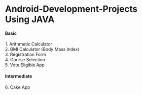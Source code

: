 # Android-Development-Projects Using JAVA


<h4>Basic </h4>
1. Arithmetic Calculator<br>
2. BMI Calculator (Body Mass Index)<br>
3. Registration Form<br>
4. Course Selection<br>
5. Vote Eligible App<br>

<h4>Intermediate </h4>
6. Cake App<br>
